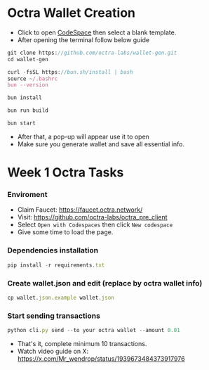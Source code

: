 # Octra Wallet Creation 

- Click to open  [CodeSpace](https://github.com/codespaces) then select a blank template.
- After opening the terminal follow below guide

```javascript
git clone https://github.com/octra-labs/wallet-gen.git
cd wallet-gen
```
```javascript
curl -fsSL https://bun.sh/install | bash
source ~/.bashrc
bun --version
```
```javascript
bun install
```
```javascript
bun run build
```
```javascript
bun start
```

-  After that, a pop-up will appear use it to open
-  Make sure you generate wallet and save all essential info.


# Week 1 Octra Tasks

### Enviroment
- Claim Faucet: https://faucet.octra.network/
- Visit: https://github.com/octra-labs/octra_pre_client
- Select `Open with Codespaces` then click `New codespace`
- Give some time to load the page.

### Dependencies installation
```javascript
pip install -r requirements.txt
```

### Create wallet.json and edit (replace by octra wallet info)
```javascript
cp wallet.json.example wallet.json
```

### Start sending transactions
```javascript
python cli.py send --to your octra wallet --amount 0.01
```

- That's it, complete minimum 10 transactions.
- Watch video guide on X: https://x.com/Mr_wendrop/status/1939673484373917976
  
